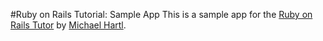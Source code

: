 #Ruby on Rails Tutorial: Sample App
This is a sample app for the [Ruby on Rails Tutor](http://railstutorial.org/) by [Michael Hartl](http://michaelhartl.com).